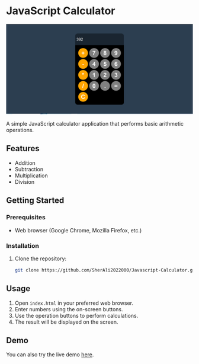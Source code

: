 # JavaScript Calculator

![Calculator Demo](<https://github.com/SherAli2022000/Javascript-Calculator/blob/main/calculatorImage.PNG>)

A simple JavaScript calculator application that performs basic arithmetic operations.

## Features

- Addition
- Subtraction
- Multiplication
- Division

## Getting Started

### Prerequisites

- Web browser (Google Chrome, Mozilla Firefox, etc.)

### Installation

1. Clone the repository:

   ```bash
   git clone https://github.com/SherAli2022000/Javascript-Calculator.git

## Usage

1. Open `index.html` in your preferred web browser.
2. Enter numbers using the on-screen buttons.
3. Use the operation buttons to perform calculations.
4. The result will be displayed on the screen.

## Demo

You can also try the live demo [here](<https://sherali2022000.github.io/Javascript-Calculator/>).
